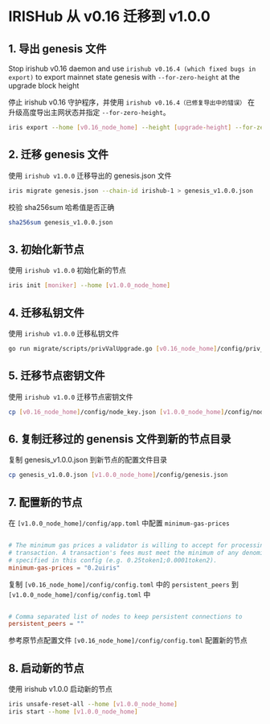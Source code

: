 # IRISHub 从 v0.16 迁移到 v1.0.0

## 1. 导出 genesis 文件

Stop irishub v0.16 daemon and use `irishub v0.16.4 (which fixed bugs in export)` to export mainnet state genesis with `--for-zero-height` at the upgrade block height

停止 irishub v0.16 守护程序，并使用 `irishub v0.16.4（已修复导出中的错误）` 在升级高度导出主网状态并指定 `--for-zero-height`。

```bash
iris export --home [v0.16_node_home] --height [upgrade-height] --for-zero-height
```

## 2. 迁移 genesis 文件

使用 `irishub v1.0.0` 迁移导出的 genesis.json 文件

```bash
iris migrate genesis.json --chain-id irishub-1 > genesis_v1.0.0.json
```

校验 sha256sum 哈希值是否正确

```bash
sha256sum genesis_v1.0.0.json
```

## 3. 初始化新节点

使用 `irishub v1.0.0` 初始化新的节点

```bash
iris init [moniker] --home [v1.0.0_node_home]
```

## 4. 迁移私钥文件

使用 `irishub v1.0.0` 迁移私钥文件

```bash
go run migrate/scripts/privValUpgrade.go [v0.16_node_home]/config/priv_validator.json [v1.0.0_node_home]/config/priv_validator_key.json [v1.0.0_node_home]/data/priv_validator_state.json
```

## 5. 迁移节点密钥文件

使用 `irishub v1.0.0` 迁移节点密钥文件

```bash
cp [v0.16_node_home]/config/node_key.json [v1.0.0_node_home]/config/node_key.json
```

## 6. 复制迁移过的 genensis 文件到新的节点目录

复制 genesis_v1.0.0.json 到新节点的配置文件目录

```bash
cp genesis_v1.0.0.json [v1.0.0_node_home]/config/genesis.json
```

## 7. 配置新的节点

在 `[v1.0.0_node_home]/config/app.toml` 中配置 `minimum-gas-prices`

```toml

# The minimum gas prices a validator is willing to accept for processing a
# transaction. A transaction's fees must meet the minimum of any denomination
# specified in this config (e.g. 0.25token1;0.0001token2).
minimum-gas-prices = "0.2uiris"

```

复制 `[v0.16_node_home]/config/config.toml` 中的 `persistent_peers` 到 `[v1.0.0_node_home]/config/config.toml` 中

```toml

# Comma separated list of nodes to keep persistent connections to
persistent_peers = ""

```

参考原节点配置文件 `[v0.16_node_home]/config/config.toml` 配置新的节点

## 8. 启动新的节点

使用 irishub v1.0.0 启动新的节点

```bash
iris unsafe-reset-all --home [v1.0.0_node_home]
iris start --home [v1.0.0_node_home]
```
